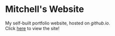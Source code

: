 # Mitchell's Website
My self-built portfolio website, hosted on *github.io*.<br>
Click <a href="https://mitchellkok.github.io/" target="_blank">here</a> to view the site!
